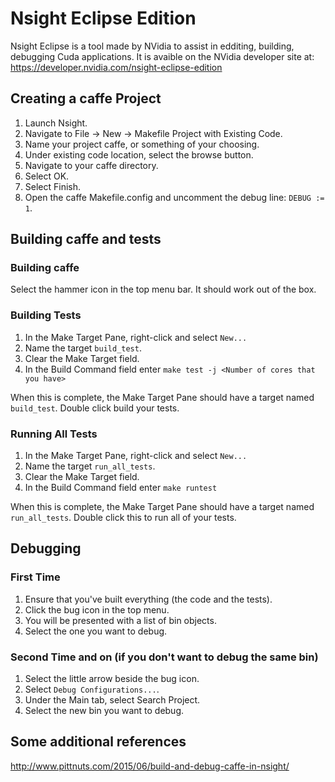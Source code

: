 # Nsight Eclipse Edition

Nsight Eclipse is a tool made by NVidia to assist in edditing, building, debugging Cuda applications. It is avaible on the NVidia developer site at: https://developer.nvidia.com/nsight-eclipse-edition

## Creating a caffe Project

1. Launch Nsight.
1. Navigate to File -> New -> Makefile Project with Existing Code.
1. Name your project caffe, or something of your choosing.
1. Under existing code location, select the browse button.
1. Navigate to your caffe directory.
1. Select OK.
1. Select Finish.
1. Open the caffe Makefile.config and uncomment the debug line: `DEBUG := 1`.

## Building caffe and tests

### Building caffe

Select the hammer icon in the top menu bar. It should work out of the box.

### Building Tests

1. In the Make Target Pane, right-click and select `New...`
1. Name the target `build_test`.
1. Clear the Make Target field.
1. In the Build Command field enter `make test -j <Number of cores that you have>`

When this is complete, the Make Target Pane should have a target named `build_test`. Double click build your tests.

### Running All Tests

1. In the Make Target Pane, right-click and select `New...`
1. Name the target `run_all_tests`.
1. Clear the Make Target field.
1. In the Build Command field enter `make runtest`

When this is complete, the Make Target Pane should have a target named `run_all_tests`. Double click this to run all of your tests.

## Debugging

### First Time

1. Ensure that you've built everything (the code and the tests).
1. Click the bug icon in the top menu.
1. You will be presented with a list of bin objects.
1. Select the one you want to debug.

### Second Time and on (if you don't want to debug the same bin)

1. Select the little arrow beside the bug icon.
1. Select `Debug Configurations...`.
1. Under the Main tab, select Search Project.
1. Select the new bin you want to debug.

## Some additional references
http://www.pittnuts.com/2015/06/build-and-debug-caffe-in-nsight/